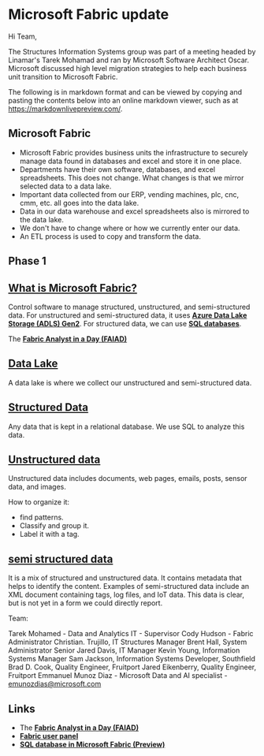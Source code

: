 # Microsoft Fabric update

Hi Team,

The Structures Information Systems group was part of a meeting headed by Linamar's Tarek Mohamad and ran by Microsoft Software Architect Oscar.  Microsoft discussed high level migration strategies to help each business unit transition to Microsoft Fabric.

The following is in markdown format and can be viewed by copying and pasting the contents below into an online markdown viewer, such as at <https://markdownlivepreview.com/>.

## Microsoft Fabric

- Microsoft Fabric provides business units the infrastructure to securely manage data found in databases and excel and store it in one place.
- Departments have their own software, databases, and excel spreadsheets.  This does not change.  What changes is that we mirror selected data to a data lake.
- Important data collected from our ERP, vending machines, plc, cnc, cmm, etc. all goes into the data lake.
- Data in our data warehouse and excel spreadsheets also is mirrored to the data lake.
- We don't have to change where or how we currently enter our data.
- An ETL process is used to copy and transform the data.

## Phase 1

## **[What is Microsoft Fabric?](https://learn.microsoft.com/en-us/fabric/fundamentals/microsoft-fabric-overview)**

Control software to manage structured, unstructured, and semi-structured data.  For unstructured and semi-structured data, it uses **[Azure Data Lake Storage (ADLS) Gen2](https://learn.microsoft.com/en-us/azure/storage/blobs/data-lake-storage-introduction)**. For structured data, we can use **[SQL databases](https://learn.microsoft.com/en-us/fabric/database/sql/overview)**.

The **[Fabric Analyst in a Day (FAIAD)](https://aka.ms/LearnFAIAD)**

## **[Data Lake](https://azure.microsoft.com/en-us/resources/cloud-computing-dictionary/what-is-a-data-lake)**

A data lake is where we collect our unstructured and semi-structured data.

## **[Structured Data](https://www.geeksforgeeks.org/dbms/what-is-structured-data/)**

Any data that is kept in a relational database. We use SQL to analyze this data.

## **[Unstructured data](https://www.geeksforgeeks.org/what-is-unstructured-data/)**

Unstructured data includes documents, web pages, emails, posts, sensor data, and images.

How to organize it:

- find patterns.
- Classify and group it.
- Label it with a tag.

## **[semi structured data](https://www.geeksforgeeks.org/what-is-semi-structured-data/)**

It is a mix of structured and unstructured data. It contains metadata that helps to identify the content. Examples of semi-structured data include an XML document containing tags, log files, and IoT data. This data is clear, but is not yet in a form we could directly report.

Team:

Tarek Mohamed - Data and Analytics IT - Supervisor
Cody Hudson - Fabric Administrator
Christian. Trujillo, IT Structures Manager
Brent Hall, System Administrator Senior
Jared Davis, IT Manager
Kevin Young, Information Systems Manager
Sam Jackson, Information Systems Developer, Southfield
Brad D. Cook, Quality Engineer, Fruitport
Jared Eikenberry, Quality Engineer, Fruitport
Emmanuel Munoz Diaz - Microsoft Data and AI specialist - <emunozdias@microsoft.com>

## Links

- The **[Fabric Analyst in a Day (FAIAD)](https://aka.ms/LearnFAIAD)**
- **[Fabric user panel](https://learn.microsoft.com/en-us/fabric/fundamentals/feedback#fabric-user-panel)**
- **[SQL database in Microsoft Fabric (Preview)](https://learn.microsoft.com/en-us/fabric/database/sql/overview)**
